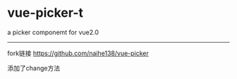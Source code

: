 # vue-picker-t
a picker componemt for vue2.0

------
fork链接
https://github.com/naihe138/vue-picker

<p>添加了change方法</p>